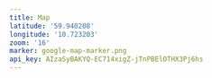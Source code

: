 ```yaml
---
title: Map
latitude: '59.940208'
longitude: '10.723203'
zoom: '16'
marker: google-map-marker.png
api_key: AIzaSyBAKYQ-EC714xigZ-jTnPBElOTHX3Pj6hs
---
```


